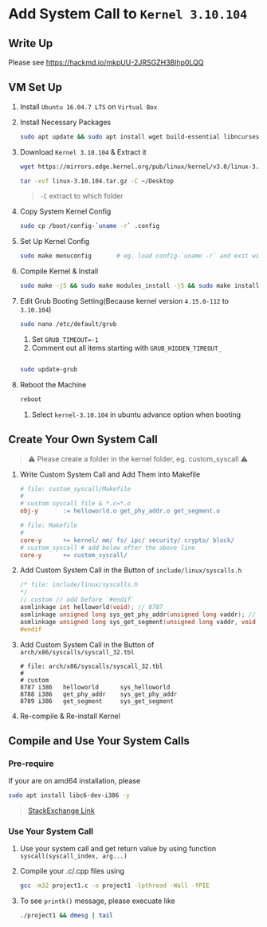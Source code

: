 # Add System Call to `Kernel 3.10.104`

## Write Up

Please see https://hackmd.io/mkpUU-2JRSGZH3Blhp0LQQ

## VM Set Up

1. Install `Ubuntu 16.04.7 LTS` on `Virtual Box`
2. Install Necessary Packages

   ```.sh
   sudo apt update && sudo apt install wget build-essential libncurses-dev libssl-dev libelf-dev bison flex -y
   ```

3. Download `Kernel 3.10.104` & Extract it

   ```.sh
   wget https://mirrors.edge.kernel.org/pub/linux/kernel/v3.0/linux-3.10.104.tar.gz
   ```

   ```.sh
   tar -xvf linux-3.10.104.tar.gz -C ~/Desktop
   ```

   > `-C` extract to which folder

4. Copy System Kernel Config

   ```.sh
   sudo cp /boot/config-`uname -r` .config
   ```

5. Set Up Kernel Config

   ```.sh
   sudo make menuconfig       # eg. load config-`uname -r` and exit with save
   ```

6. Compile Kernel & Install

   ```.sh
   sudo make -j5 && sudo make modules_install -j5 && sudo make install -j5
   ```

7. Edit Grub Booting Setting(Because kernel version `4.15.0-112` to `3.10.104`)

   ```.sh
   sudo nano /etc/default/grub
   ```

   1. Set `GRUB_TIMEOUT=-1`
   2. Comment out all items starting with `GRUB_HIDDEN_TIMEOUT_`

   ```.sh

   sudo update-grub
   ```

8. Reboot the Machine

   ```.sh
   reboot
   ```

   1. Select `kernel-3.10.104` in ubuntu advance option when booting

## Create Your Own System Call

> :warning: Please create a folder in the kernel folder, eg. custom_syscall :warning:

1. Write Custom System Call and Add Them into Makefile

   ```MAKEFILE
   # file: custom_syscall/Makefile
   #
   # custom syscall file & *.c=*.o
   obj-y       := helloworld.o get_phy_addr.o get_segment.o
   ```

   ```MAKEFILE
   # file: Makefile
   #
   core-y      += kernel/ mm/ fs/ ipc/ security/ crypto/ block/
   # custom_syscall # add below after the above line
   core-y      += custom_syscall/
   ```

2. Add Custom System Call in the Button of `include/linux/syscalls.h`

   ```.h
   /* file: include/linux/syscalls.h
   */
   // custom // add before `#endif`
   asmlinkage int helloworld(void); // 8787
   asmlinkage unsigned long sys_get_phy_addr(unsigned long vaddr); // 8788
   asmlinkage unsigned long sys_get_segment(unsigned long vaddr, void *out); // 8789
   #endif
   ```

3. Add Custom System Call in the Button of `arch/x86/syscalls/syscall_32.tbl`

   ```.tbl
   # file: arch/x86/syscalls/syscall_32.tbl
   #
   # custom
   8787 i386   helloworld      sys_helloworld
   8788 i386   get_phy_addr    sys_get_phy_addr
   8789 i386   get_segment     sys_get_segment
   ```

4. Re-compile & Re-install Kernel

## Compile and Use Your System Calls

### Pre-require

If your are on amd64 installation, please

```.sh
sudo apt install libc6-dev-i386 -y
```

> [StackExchange Link](https://askubuntu.com/questions/470796/fatal-error-sys-cdefs-h-no-such-file-or-directory)

### Use Your System Call

1. Use your system call and get return value by using function `syscall(syscall_index, arg...)`
2. Compile your .c/.cpp files using

   ```.sh
   gcc -m32 project1.c -o project1 -lpthread -Wall -fPIE
   ```

3. To see `printk()` message, please execuate like

   ```.sh
   ./project1 && dmesg | tail
   ```

